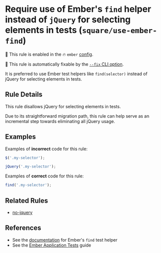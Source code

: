 # Require use of Ember's `find` helper instead of `jQuery` for selecting elements in tests (`square/use-ember-find`)

💼 This rule is enabled in the 🔥 `ember` [config](https://github.com/square/eslint-plugin-square/blob/master/README.md#configurations).

🔧 This rule is automatically fixable by the [`--fix` CLI option](https://eslint.org/docs/latest/user-guide/command-line-interface#--fix).

<!-- end auto-generated rule header -->

It is preferred to use Ember test helpers like `find(selector)` instead of jQuery for selecting elements in tests.

## Rule Details

This rule disallows jQuery for selecting elements in tests.

Due to its straightforward migration path, this rule can help serve as an incremental step towards eliminating all jQuery usage.

## Examples

Examples of **incorrect** code for this rule:

```js
$('.my-selector');
```

```js
jQuery('.my-selector');
```

Examples of **correct** code for this rule:

```js
find('.my-selector');
```

## Related Rules

- [no-jquery](https://github.com/ember-cli/eslint-plugin-ember/blob/master/docs/rules/no-jquery.md)

## References

- See the [documentation](https://github.com/emberjs/ember-test-helpers/blob/master/API.md#find) for Ember's `find` test helper
- See the [Ember Application Tests](https://guides.emberjs.com/release/testing/acceptance/) guide
